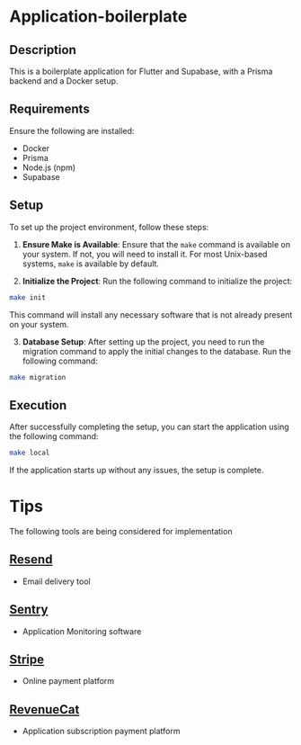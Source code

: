 # Application-boilerplate

## Description

This is a boilerplate application for Flutter and Supabase, with a Prisma backend and a Docker setup.

## Requirements

Ensure the following are installed:

- Docker
- Prisma
- Node.js (npm)
- Supabase

## Setup

To set up the project environment, follow these steps:

1. **Ensure Make is Available**:
   Ensure that the `make` command is available on your system. If not, you will need to install it. For most Unix-based systems, `make` is available by default.

2. **Initialize the Project**:
   Run the following command to initialize the project:

```bash
make init
```

This command will install any necessary software that is not already present on your system.

3. **Database Setup**:
   After setting up the project, you need to run the migration command to apply the initial changes to the database. Run the following command:

```bash
make migration
```

## Execution

After successfully completing the setup, you can start the application using the following command:

```bash
make local
```

If the application starts up without any issues, the setup is complete.

# Tips

The following tools are being considered for implementation

## [Resend](https://resend.com/)

- Email delivery tool

## [Sentry](https://sentry.io/welcome/)

- Application Monitoring software

## [Stripe](https://stripe.com/jp)

- Online payment platform

## [RevenueCat](https://www.revenuecat.com/)

- Application subscription payment platform
